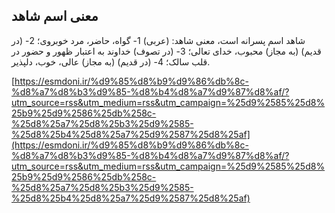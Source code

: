 ## معنی اسم شاهد


شاهد اسم پسرانه است، معنی شاهد: (عربی) 1- گواه، حاضر، مرد خوبروی؛ 2- (در قدیم) (به مجاز) محبوب، خدای تعالی؛ 3- (در تصوف) خداوند به اعتبار ظهور و حضور در قلب سالک؛ 4- (در قدیم) (به مجاز) عالی، خوب، دلپذیر.

[https://esmdoni.ir/%d9%85%d8%b9%d9%86%db%8c-%d8%a7%d8%b3%d9%85-%d8%b4%d8%a7%d9%87%d8%af/?utm_source=rss&utm_medium=rss&utm_campaign=%25d9%2585%25d8%25b9%25d9%2586%25db%258c-%25d8%25a7%25d8%25b3%25d9%2585-%25d8%25b4%25d8%25a7%25d9%2587%25d8%25af](https://esmdoni.ir/%d9%85%d8%b9%d9%86%db%8c-%d8%a7%d8%b3%d9%85-%d8%b4%d8%a7%d9%87%d8%af/?utm_source=rss&utm_medium=rss&utm_campaign=%25d9%2585%25d8%25b9%25d9%2586%25db%258c-%25d8%25a7%25d8%25b3%25d9%2585-%25d8%25b4%25d8%25a7%25d9%2587%25d8%25af) 